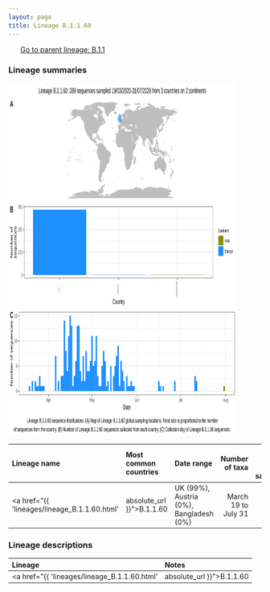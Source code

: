```yaml
---
layout: page
title: Lineage B.1.1.60
---
```




<p>
<ul class="actions small">
	 <a href="{{ 'lineages/lineage_B.1.1.html' | absolute_url }}" class="button special fit">Go to parent lineage: B.1.1</a>
</ul>
</p>
<h3> Lineage summaries</h3>

<img src="../assets/images/B.1.1.60.svg" alt="B.1.1.60 lineage summary figure" width="90%" height="700px" />


| Lineage name | Most common countries | Date range | Number of taxa |  Days since last sampling | Known Travel | Recall value |
|:-----|:-----|:-------|-------:|-------:|:---------|--------:|
| <a href="{{ 'lineages/lineage_B.1.1.60.html' | absolute_url }}">B.1.1.60</a> | UK (99%), Austria (0%), Bangladesh (0%) | March 19 to July 31 | 289 | 22 |  | 0.98 |

<h3>Lineage descriptions</h3>

| Lineage | Notes |
|:-----|:-----|
| <a href="{{ 'lineages/lineage_B.1.1.60.html' | absolute_url }}">B.1.1.60</a> | Northern Ireland lineage |


